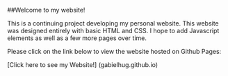 ##Welcome to my website!

This is a continuing project developing my personal website. 
This website was designed entirely with basic HTML and CSS. I hope to add Javascript elements as well as a few more pages over time. 

Please click on the link below to view the website hosted on Github Pages:

[Click here to see my Website!] (gabielhug.github.io)


